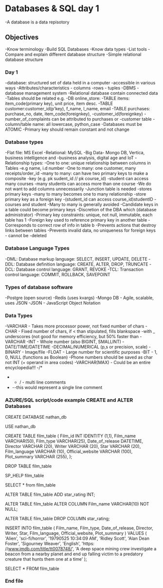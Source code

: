 # Databases & SQL day 1
-A database is a data repisotory

## Objectives
-Know terminology
-Build SQL Databases
-Know data types
-List tools
-Compare and explain different database structure
-Simple relational database structure

### Day 1
-database: structured set of data held in a computer
-accessible in various ways
-Attributes/characteristics - columns
-rows - tuples
-DBMS - database management system
-Relational database contain connected data
-Tables should be related e.g.
-DB online_store:
-TABLE items: item_code(primary key), unit price, item desc.
-TABLE customer:customer_id(p'key), f_name, l_name, email
-TABLE purchases: purchase_no, date, item_code(foreignkey),
-customer_id(foreignkey)
-number_of_complaints can be attributed to purchases or
-customer table
-column/table name: all lowercase, python_case
-Databases must be ATOMIC
-Primary key should remain constant and not change

### Database types
-Flat file: MS Excel
-Relational: MySQL
-Big Data- Mongo DB, Vertica, business intelligence and
-business analysis, digital age and IoT
-Relationship types:
-One to one: unique relationship between columns in Tables
-e.g name, i.d number
-One to many: one customer, many receipts/order_id
-many to many: can have two primary keys to make a composite
-key (e.g. pk sudent_id // pk course_id)
-student can access many courses
-many students can access more than one course
-We do not want to add columns unnecessarily
-Junction table is needed
-stores primary keys
-many to many becomes one to many relationship
-store primary key as a foreign key
-(student_id can access course_id)studentID - courses and student
-Many to many is generally avoided
-Candidate keys in a table could become primary keys
-Discretion of the DBA which (database administrator)
-Primary key constraints: unique, not null, immutable, each table has 1
-Foreign key used to reference primary key in another table
-Corresponds to correct row of info in table b
-Prevents actions that destroy links between tables
-Prevents invalid data, no uniqueness for foreign keys - cannot be
-deleted

### Database Language Types
-DML: Database markup language: SELECT, INSERT, UPDATE, DELETE
-DDL: Database definition language: CREATE, ALTER, DROP, TRUNCATE
-DCL: Database control language: GRANT, REVOKE
-TCL: Transaction control language: COMMIT, ROLLBACK, SAVEPOINT

### Types of database software
-Postgre (open source)
-Redis (uses kvargs)
-Mongo DB - Agile, scalable, uses JSON
-JSON - JavaScript Object Notation

### Data Types
-VARCHAR - Takes more processor power, not fixed number of chars
-CHAR - Fixed number of chars, if < than stipulated, fills blankspace
-with _ underscores (not good for memory efficiency, but 50% faster than
-VARCHAR
-INT - Whole number (also BIGINT, SMALLINT)
-DATE/TIME/DATETIME
-DECIMAL/NUMERICAL (p,s or precision, scale)
-BINARY - Image/file
-FLOAT - Large number for scientific purposes
-BIT - 1, 0, NULL (functions as Boolean)
-Phone numbers should be saved as char not INT (+ operand in area codes)
-VARCHAR(MAX) - Could be an entire encyclopedia!!!
-/*
- * / - multi line comments
- --this would represent a single line comment

### AZURE/SQL script/code example CREATE and ALTER Databases

CREATE DATABASE nathan_db

USE nathan_db

CREATE TABLE film_table (
    Film_id INT IDENTITY (1,1),
    Film_name VARCHAR(50),
    Film_type VARCHAR(25),
    Date_of_release DATETIME,
    Director VARCHAR (20),
    Writer VARCHAR (20),
    Star VARCHAR (20),
    Film_language VARCHAR (10),
    Official_website VARCHAR (100),
    Plot_summary VARCHAR (255),
);

DROP TABLE film_table

SP_HELP film_table

SELECT * from film_table

ALTER TABLE film_table
ADD star_rating INT;

ALTER TABLE film_table
ALTER COLUMN Film_name VARCHAR(10) NOT NULL;


ALTER TABLE film_table
DROP COLUMN star_rating;

INSERT INTO film_table (
    Film_name, Film_type, Date_of_release, Director, Writer, Star, Film_language, Official_website, Plot_summary
)
VALUES (
    'Alien', 'sci-fi/horror', '19790525 10:34:09 AM', 'Ridley Scott', 'Alan Dean Foster', 'Sigourney Weaver', 'English', 'https: //www.imdb.com/title/tt0078748/', 'A deep space mining crew investigate a beacon from a nearby planet and end up falling victim to a predatory creature that hunts them one at a time'
);

SELECT * FROM film_table

### End file
